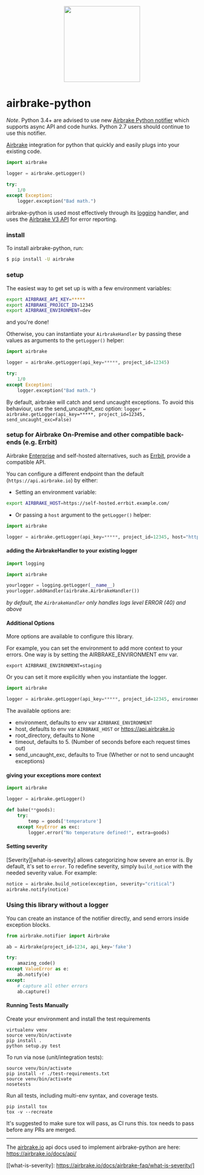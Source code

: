 <p align="center">
  <img src="https://airbrake-github-assets.s3.amazonaws.com/brand/airbrake-full-logo.png" width="200">
</p>

airbrake-python
===============

*Note*. Python 3.4+ are advised to use new [Airbrake Python notifier](https://github.com/airbrake/pybrake) which supports async API and code hunks. Python 2.7 users should continue to use this notifier.

[Airbrake](https://airbrake.io/) integration for python that quickly and easily plugs into your existing code.

```python
import airbrake

logger = airbrake.getLogger()

try:
    1/0
except Exception:
    logger.exception("Bad math.")

```
airbrake-python is used most effectively through its [logging](http://docs.python.org/2/library/logging.html) handler, and uses the [Airbrake V3 API](https://airbrake.io/docs/api/) for error reporting.

### install
To install airbrake-python, run:
```bash
$ pip install -U airbrake
```

### setup
The easiest way to get set up is with a few environment variables:
```bash
export AIRBRAKE_API_KEY=*****
export AIRBRAKE_PROJECT_ID=12345
export AIRBRAKE_ENVIRONMENT=dev
```
and you're done!


Otherwise, you can instantiate your `AirbrakeHandler` by passing these values as arguments to the `getLogger()` helper:
```python
import airbrake

logger = airbrake.getLogger(api_key=*****, project_id=12345)

try:
    1/0
except Exception:
    logger.exception("Bad math.")
```

By default, airbrake will catch and send uncaught exceptions. To avoid this behaviour, use the send_uncaught_exc option:
`logger = airbrake.getLogger(api_key=*****, project_id=12345, send_uncaught_exc=False)`

### setup for Airbrake On-Premise and other compatible back-ends (e.g. Errbit)

Airbrake [Enterprise](https://airbrake.io/enterprise) and self-hosted alternatives, such as [Errbit](https://github.com/errbit/errbit), provide a compatible API.

You can configure a different endpoint than the default (`https://api.airbrake.io`) by either:

 * Setting an environment variable:

```bash
export AIRBRAKE_HOST=https://self-hosted.errbit.example.com/
```

 * Or passing a `host` argument to the `getLogger()` helper:

```python
import airbrake

logger = airbrake.getLogger(api_key=*****, project_id=12345, host="https://self-hosted.errbit.example.com/")
```

#### adding the AirbrakeHandler to your existing logger
```python
import logging

import airbrake

yourlogger = logging.getLogger(__name__)
yourlogger.addHandler(airbrake.AirbrakeHandler())
```
_by default, the `AirbrakeHandler` only handles logs level ERROR (40) and above_

#### Additional Options
More options are available to configure this library.

For example, you can set the environment to add more context to your errors.
One way is by setting the AIRBRAKE_ENVIRONMENT env var.
```
export AIRBRAKE_ENVIRONMENT=staging
```
Or you can set it more explicitly when you instantiate the logger.
```python
import airbrake

logger = airbrake.getLogger(api_key=*****, project_id=12345, environment='production')
```

The available options are:
- environment, defaults to env var `AIRBRAKE_ENVIRONMENT`
- host, defaults to env var `AIRBRAKE_HOST` or https://api.airbrake.io
- root_directory, defaults to None
- timeout, defaults to 5. (Number of seconds before each request times out)
- send_uncaught_exc, defaults to True (Whether or not to send uncaught exceptions)

#### giving your exceptions more context
```python
import airbrake

logger = airbrake.getLogger()

def bake(**goods):
    try:
        temp = goods['temperature']
    except KeyError as exc:
        logger.error("No temperature defined!", extra=goods)
```

#### Setting severity

[Severity][what-is-severity] allows categorizing how severe an error is. By
default, it's set to `error`. To redefine severity, simply `build_notice` with
the needed severity value. For example:

```python
notice = airbrake.build_notice(exception, severity="critical")
airbrake.notify(notice)
```

### Using this library without a logger

You can create an instance of the notifier directly, and send
errors inside exception blocks.
```python
from airbrake.notifier import Airbrake

ab = Airbrake(project_id=1234, api_key='fake')

try:
    amazing_code()
except ValueError as e:
    ab.notify(e)
except:
    # capture all other errors
    ab.capture()
```


#### Running Tests Manually
Create your environment and install the test requirements
```
virtualenv venv
source venv/bin/activate
pip install .
python setup.py test
```

To run via nose (unit/integration tests):
```
source venv/bin/activate
pip install -r ./test-requirements.txt
source venv/bin/activate
nosetests
```

Run all tests, including multi-env syntax, and coverage tests.
```
pip install tox
tox -v --recreate
```

It's suggested to make sure tox will pass, as CI runs this.
tox needs to pass before any PRs are merged.

-----------------

The [airbrake.io](https://airbrake.io/) api docs used to implement airbrake-python are here:
https://airbrake.io/docs/api/

[[what-is-severity]: https://airbrake.io/docs/airbrake-faq/what-is-severity/]
